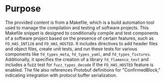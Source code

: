 # Purpose
The provided content is from a Makefile, which is a build automation tool used to manage the compilation and testing of software projects. This Makefile snippet is designed to conditionally compile and test components of a software project based on the presence of certain features, such as `FD_HAS_INT128` and `FD_HAS_HOSTED`. It includes directives to add header files and object files, create unit tests, and run these tests for various components like `fd_types_meta`, `fd_types_yaml`, and `fd_types_fixtures`. Additionally, it specifies the creation of a library `fd_flamenco_test` and includes a fuzz test for `fuzz_types_decode` if the `FD_HAS_HOSTED` feature is enabled. The file also references Protobuf definitions for "ConfirmedBlock," indicating integration with protocol buffer serialization.
